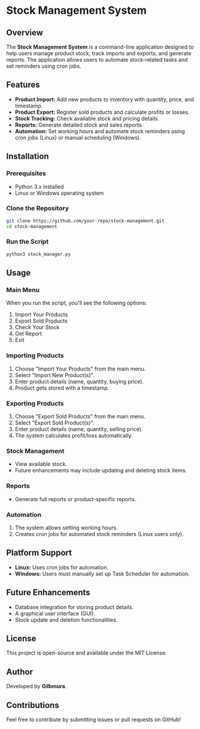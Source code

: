 # Stock Management System

## Overview
The **Stock Management System** is a command-line application designed to help users manage product stock, track imports and exports, and generate reports. The application allows users to automate stock-related tasks and set reminders using cron jobs.

## Features
- **Product Import:** Add new products to inventory with quantity, price, and timestamp.
- **Product Export:** Register sold products and calculate profits or losses.
- **Stock Tracking:** Check available stock and pricing details.
- **Reports:** Generate detailed stock and sales reports.
- **Automation:** Set working hours and automate stock reminders using cron jobs (Linux) or manual scheduling (Windows).

## Installation
### Prerequisites
- Python 3.x installed
- Linux or Windows operating system

### Clone the Repository
```sh
git clone https://github.com/your-repo/stock-management.git
cd stock-management
```

### Run the Script
```sh
python3 stock_manager.py
```

## Usage
### Main Menu
When you run the script, you'll see the following options:
1. Import Your Products
2. Export Sold Products
3. Check Your Stock
4. Get Report
5. Exit

### Importing Products
1. Choose "Import Your Products" from the main menu.
2. Select "Import New Product(s)".
3. Enter product details (name, quantity, buying price).
4. Product gets stored with a timestamp.

### Exporting Products
1. Choose "Export Sold Products" from the main menu.
2. Select "Export Sold Product(s)".
3. Enter product details (name, quantity, selling price).
4. The system calculates profit/loss automatically.

### Stock Management
- View available stock.
- Future enhancements may include updating and deleting stock items.

### Reports
- Generate full reports or product-specific reports.

### Automation
1. The system allows setting working hours.
2. Creates cron jobs for automated stock reminders (Linux users only).

## Platform Support
- **Linux:** Uses cron jobs for automation.
- **Windows:** Users must manually set up Task Scheduler for automation.

## Future Enhancements
- Database integration for storing product details.
- A graphical user interface (GUI).
- Stock update and deletion functionalities.

## License
This project is open-source and available under the MIT License.

## Author
Developed by **Gilbmura**.

## Contributions
Feel free to contribute by submitting issues or pull requests on GitHub!

